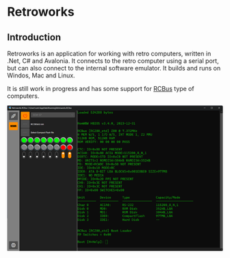 # Retroworks

## Introduction
Retroworks is an application for working with retro computers, written in .Net, C# and Avalonia. It connects to the retro computer using a serial port, but can also connect to the internal software emulator. It builds and runs on Windos, Mac and Linux.

It is still work in progress and has some support for [RCBus](https://smallcomputercentral.com/rcbus/) type of computers.

![RCBUS](Doc/rcbus.png)<br/>
